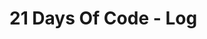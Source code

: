 # 21 Days Of Code - Log

<!-- TEMPLETE

## Day : March 2020

**Thoughts before starting:**

**Today's progress:**

**Thoughts after completing:**

**Next day rough plan:**

-->
